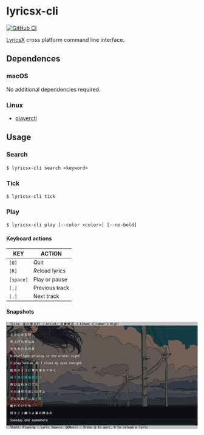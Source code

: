 # lyricsx-cli

[![GitHub CI](https://github.com/ddddxxx/lyricsx-cli/workflows/CI/badge.svg)](https://github.com/ddddxxx/lyricsx-cli/actions)

[LyricsX](https://github.com/ddddxxx/LyricsX) cross platform command line interface.

## Dependences

### macOS

No additional dependencies required.

### Linux

- [playerctl](https://github.com/altdesktop/playerctl)

## Usage

### Search

```
$ lyricsx-cli search <keyword>
```

### Tick

```
$ lyricsx-cli tick
```

### Play

```
$ lyricsx-cli play [--color <color>] [--no-bold]
```

#### Keyboard actions

| KEY       | ACTION          |
|-----------|-----------------|
| `[Q]`     | *Q*uit          |
| `[R]`     | *R*eload lyrics |
| `[space]` | Play or pause   |
| `[,]`     | Previous track  |
| `[.]`     | Next track      |


#### Snapshots

![play.png](.assets/play.png)
